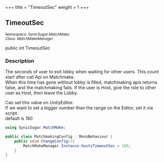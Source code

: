 +++
title = "TimeoutSec"
weight = 1
+++
## TimeoutSec
<small>*Namespace: SynicSugar.MatchMake* <br>
*Class: MatchMakeManager* </small>

public int TimeoutSec


### Description
The seconds of user to exit lobby when waiting for other users. This count start after call Api on Matchmake.<br>
When this time has gone without lobby is filled, matchmaking apis returns false, and the matchmaking fails. If the user is Host, give the role to other user as Host, then leave the Lobby.<br>

Can set this value on UnityEditor.<br>
If we want to set a bigger number than the range on the Editor, set it via script.<br>
default is 180


```cs
using SynicSugar.MatchMake;

public class MatchmakingConfig : MonoBehaviour {
    public void ChangeConfig(){
        MatchMakeManager.Instance.hostsTimeoutSec = 180;
    }
}
```
